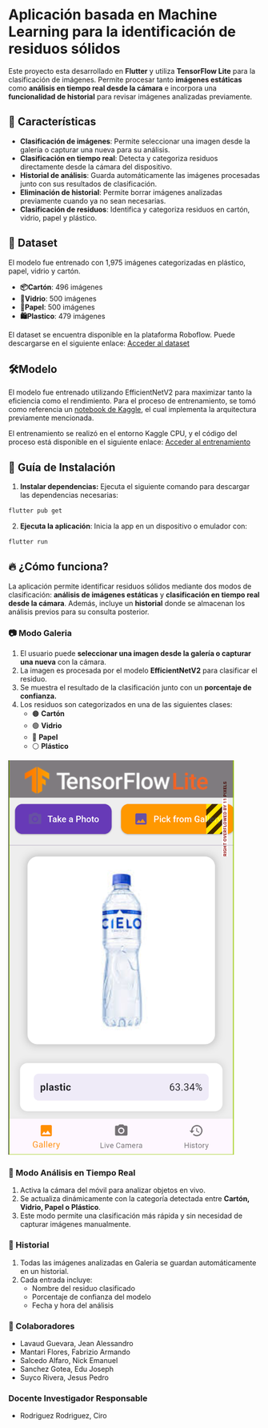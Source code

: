# Aplicación basada en Machine Learning para la identificación de residuos sólidos

Este proyecto esta desarrollado en **Flutter** y utiliza **TensorFlow Lite** para la clasificación de imágenes. Permite procesar tanto **imágenes estáticas** como **análisis en tiempo real desde la cámara** e incorpora una **funcionalidad de historial** para revisar imágenes analizadas previamente.

## 📌 Características

- **Clasificación de imágenes**: Permite seleccionar una imagen desde la galería o capturar una nueva para su análisis.
- **Clasificación en tiempo real**: Detecta y categoriza residuos directamente desde la cámara del dispositivo.
- **Historial de análisis**: Guarda automáticamente las imágenes procesadas junto con sus resultados de clasificación.
- **Eliminación de historial**: Permite borrar imágenes analizadas previamente cuando ya no sean necesarias.
- **Clasificación de residuos**: Identifica y categoriza residuos en cartón, vidrio, papel y plástico.

## 🔗 Dataset

El modelo fue entrenado con 1,975 imágenes categorizadas en plástico, papel, vidrio y cartón.

- **📦Cartón**: 496 imágenes
- **🥃Vidrio**: 500 imágenes
- **📄Papel**: 500 imágenes
- **🛍️Plastico**: 479 imágenes

El dataset se encuentra disponible en la plataforma Roboflow. Puede descargarse en el siguiente enlace: [Acceder al dataset](https://universe.roboflow.com/testing-ml-solid-waste/fourth-project-o8hdx/dataset/2)

## 🛠️Modelo

El modelo fue entrenado utilizando EfficientNetV2 para maximizar tanto la eficiencia como el rendimiento. Para el proceso de entrenamiento, se tomó como referencia un [notebook de Kaggle](https://www.kaggle.com/code/annafabris/efficientnet-v2-image-classification-93-accuracy#Introduction),  el cual implementa la arquitectura previamente mencionada.

El entrenamiento se realizó en el entorno Kaggle CPU, y el código del proceso está disponible en el siguiente enlace: [Acceder al entrenamiento](https://www.kaggle.com/code/jeanlavaud/effnet-v2-solid-waste-dataset)

## 🚀 Guía de Instalación

1. **Instalar dependencias:**
Ejecuta el siguiente comando para descargar las dependencias necesarias:

```bash
flutter pub get
```

2. **Ejecuta la aplicación**:
Inicia la app en un dispositivo o emulador con:

```bash
flutter run
```

## 🔥 ¿Cómo funciona?

La aplicación permite identificar residuos sólidos mediante dos modos de clasificación: **análisis de imágenes estáticas** y **clasificación en tiempo real desde la cámara**. Además, incluye un **historial** donde se almacenan los análisis previos para su consulta posterior.

### 📷 Modo Galeria

1. El usuario puede **seleccionar una imagen desde la galería o capturar una nueva** con la cámara.
2. La imagen es procesada por el modelo **EfficientNetV2** para clasificar el residuo.
3. Se muestra el resultado de la clasificación junto con un **porcentaje de confianza.**
4. Los residuos son categorizados en una de las siguientes clases:
   - 🟤 **Cartón**
   - 🟢 **Vidrio**
   - 📄 **Papel**
   - ⚪ **Plástico**

![Still image mode](screenshots/segundaimagen.png)

### 🎥 Modo Análisis en Tiempo Real

1. Activa la cámara del móvil para analizar objetos en vivo.
2. Se actualiza dinámicamente con la categoría detectada entre **Cartón, Vidrio, Papel o Plástico**.
3. Este modo permite una clasificación más rápida y sin necesidad de capturar imágenes manualmente.

### 📜 Historial

1. Todas las imágenes analizadas en Galeria se guardan automáticamente en un historial.
2. Cada entrada incluye:
   - Nombre del residuo clasificado
   - Porcentaje de confianza del modelo
   - Fecha y hora del análisis

### 💭 Colaboradores

- Lavaud Guevara, Jean Alessandro
- Mantari Flores, Fabrizio Armando
- Salcedo Alfaro, Nick Emanuel
- Sanchez Gotea, Edu Joseph
- Suyco Rivera, Jesus Pedro

### Docente Investigador Responsable

-  Rodriguez Rodriguez, Ciro
